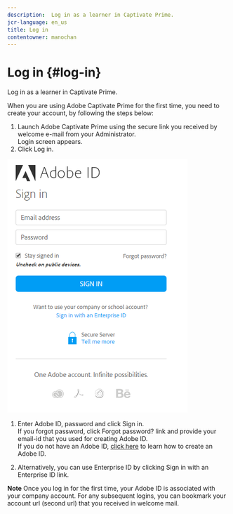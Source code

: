 ```yaml
---
description:  Log in as a learner in Captivate Prime.
jcr-language: en_us
title: Log in
contentowner: manochan
---
```



# Log in {#log-in}

Log in as a learner in Captivate Prime.

When you are using Adobe Captivate Prime for the first time, you need to create your account, by following the steps below:

1. Launch Adobe Captivate Prime using the secure link you received by welcome e-mail from your Administrator.  
   Login screen appears.
1. Click Log in.

![](assets/adobeid-signin.png)

1. Enter Adobe ID, password and click Sign in.  
   If you forgot password, click&nbsp;Forgot password?&nbsp;link and provide your email-id that you used for creating Adobe ID.  
   If you do not have an Adobe ID, [click here](../../../manage-account.md) to learn how to create an Adobe ID.

1. Alternatively, you can use Enterprise ID by clicking&nbsp;Sign in with an Enterprise ID link.

**Note** 
Once you log in for the first time, your Adobe ID is associated with your company account. For any subsequent logins, you can bookmark your account url (second url) that you received in welcome mail.
